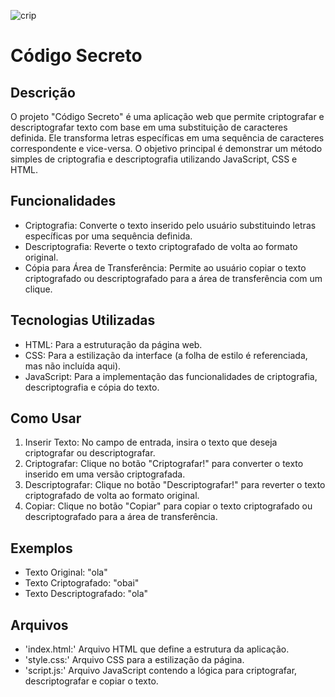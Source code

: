 ![crip](https://github.com/user-attachments/assets/45209d42-ac63-4ec8-895e-e43ae602d7f0)
# Código Secreto
## Descrição
O projeto "Código Secreto" é uma aplicação web que permite criptografar e descriptografar texto com base em uma substituição de caracteres definida.
Ele transforma letras específicas em uma sequência de caracteres correspondente e vice-versa. O objetivo principal é demonstrar um método simples de criptografia 
e descriptografia utilizando JavaScript, CSS e HTML.
## Funcionalidades
- Criptografia: Converte o texto inserido pelo usuário substituindo letras específicas por uma sequência definida.
- Descriptografia: Reverte o texto criptografado de volta ao formato original.
- Cópia para Área de Transferência: Permite ao usuário copiar o texto criptografado ou descriptografado para a área de transferência com um clique.
## Tecnologias Utilizadas
- HTML: Para a estruturação da página web.
- CSS: Para a estilização da interface (a folha de estilo é referenciada, mas não incluída aqui).
- JavaScript: Para a implementação das funcionalidades de criptografia, descriptografia e cópia do texto.
## Como Usar
1. Inserir Texto: No campo de entrada, insira o texto que deseja criptografar ou descriptografar.
2. Criptografar: Clique no botão "Criptografar!" para converter o texto inserido em uma versão criptografada.
3. Descriptografar: Clique no botão "Descriptografar!" para reverter o texto criptografado de volta ao formato original.
4. Copiar: Clique no botão "Copiar" para copiar o texto criptografado ou descriptografado para a área de transferência.
## Exemplos
- Texto Original: "ola"
- Texto Criptografado: "obai"
- Texto Descriptografado: "ola"
## Arquivos
- 'index.html:' Arquivo HTML que define a estrutura da aplicação.
- 'style.css:' Arquivo CSS para a estilização da página.
- 'script.js:' Arquivo JavaScript contendo a lógica para criptografar, descriptografar e copiar o texto.
